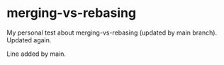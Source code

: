 # merging-vs-rebasing
My personal test about merging-vs-rebasing (updated by main branch). Updated again.




Line added by main.

